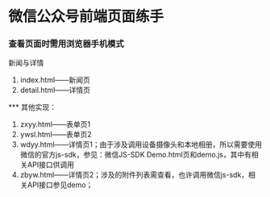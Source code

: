 # 微信公众号前端页面练手

### 查看页面时需用浏览器手机模式

新闻与详情
<ol>
<li>index.html——新闻页</li>
<li>detail.html——详情页</li>
</ol>
***
其他实现：
<ol>
<li>zxyy.html——表单页1</li>
<li>ywsl.html——表单页2</li>
<li>wdyy.html——详情页1；由于涉及调用设备摄像头和本地相册，所以需要使用微信的官方js-sdk，参见：微信JS-SDK Demo.html页和demo.js，其中有相关API接口供调用</li>
<li>zbyw.html——详情页2；涉及的附件列表需查看，也许调用微信js-sdk，相关API接口参见demo；</li>
</ol>